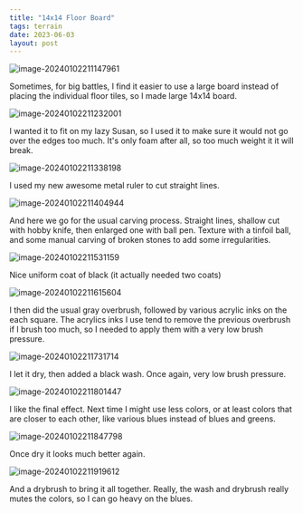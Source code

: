 ```yaml
---
title: "14x14 Floor Board"
tags: terrain
date: 2023-06-03
layout: post
---
```


![image-20240102211147961](./image-20240102211147961.png)

Sometimes, for big battles, I find it easier to use a large board instead of placing the individual floor tiles, so I made large 14x14 board.

![image-20240102211232001](./image-20240102211232001.png)

I wanted it to fit on my lazy Susan, so I used it to make sure it would not go over the edges too much. It's only foam after all, so too much weight it it will break.

![image-20240102211338198](./image-20240102211338198.png)

I used my new awesome metal ruler to cut straight lines.

![image-20240102211404944](./image-20240102211404944.png)

And here we go for the usual carving process. Straight lines, shallow cut with hobby knife, then enlarged one with ball pen. Texture with a tinfoil ball, and some manual carving of broken stones to add some irregularities.

![image-20240102211531159](./image-20240102211531159.png)

Nice uniform coat of black (it actually needed two coats)

![image-20240102211615604](./image-20240102211615604.png)

I then did the usual gray overbrush, followed by various acrylic inks on the each square. The acrylics inks I use tend to remove the previous overbrush if I brush too much, so I needed to apply them with a very low brush pressure.

![image-20240102211731714](./image-20240102211731714.png)

I let it dry, then added a black wash. Once again, very low brush pressure.

![image-20240102211801447](./image-20240102211801447.png)

I like the final effect. Next time I might use less colors, or at least colors that are closer to each other, like various blues instead of blues and greens.

![image-20240102211847798](./image-20240102211847798.png)

Once dry it looks much better again.

![image-20240102211919612](./image-20240102211919612.png)

And a drybrush to bring it all together. Really, the wash and drybrush really mutes the colors, so I can go heavy on the blues.